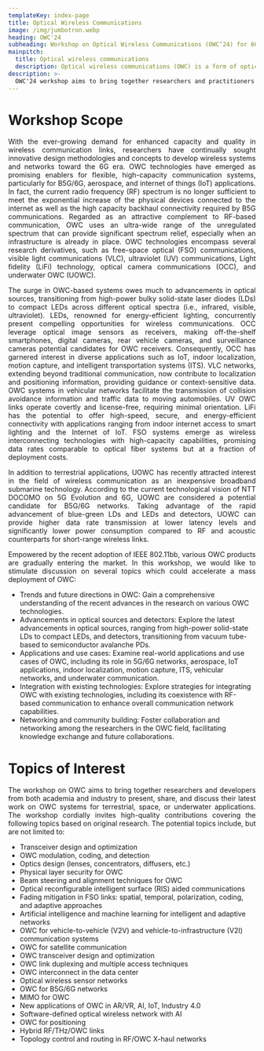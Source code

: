 ```yaml
---
templateKey: index-page
title: Optical Wireless Communications
image: /img/jumbotron.webp
heading: OWC'24
subheading: Workshop on Optical Wireless Communications (OWC’24) for 6G
mainpitch:
  title: Optical wireless communications
  description: Optical wireless communications (OWC) is a form of optical communication in which unguided visible, infrared (IR), or ultraviolet (UV) light is used to carry a signal.
description: >-
  OWC'24 workshop aims to bring together researchers and practitioners from academia and industry working in emerging LiFi, visible light communications (VLC) and underwater optical communications as well as the traditional wireless infrared communications (IRC) to present, share and discuss their latest research results.
---
```


# Workshop Scope

<p align="justify">
With the ever-growing demand for enhanced capacity and quality in wireless communication links, researchers have continually sought innovative design methodologies and concepts to develop wireless systems and networks toward the 6G era. OWC technologies have emerged as promising enablers for flexible, high-capacity communication systems, particularly for B5G/6G, aerospace, and internet of things (IoT) applications. In fact, the current radio frequency (RF) spectrum is no longer sufficient to meet the exponential increase of the physical devices connected to the internet as well as the high capacity backhaul connectivity required by B5G communications. Regarded as an attractive complement to RF-based communication, OWC uses an ultra-wide range of the unregulated spectrum that can provide significant spectrum relief, especially when an infrastructure is already in place. OWC technologies encompass several research derivatives, such as free-space optical (FSO) communications, visible light communications (VLC), ultraviolet (UV) communications, Light fidelity (LiFi) technology, optical camera communications (OCC), and underwater OWC (UOWC).
</p>
<p align="justify">
The surge in OWC-based systems owes much to advancements in optical sources, transitioning from high-power bulky solid-state laser diodes (LDs) to compact LEDs across different optical spectra (i.e., infrared, visible, ultraviolet). LEDs, renowned for energy-efficient lighting, concurrently present compelling opportunities for wireless communications. OCC leverage optical image sensors as receivers, making off-the-shelf smartphones, digital cameras, rear vehicle cameras, and  
surveillance cameras potential candidates for OWC receivers. Consequently, OCC has garnered interest in diverse applications such as IoT, indoor localization, motion capture, and intelligent transportation systems (ITS). VLC networks, extending beyond traditional communication, now contribute to localization and positioning information, providing guidance or context-sensitive data. OWC systems in vehicular networks facilitate the transmission of collision avoidance information and traffic data to moving automobiles. UV OWC links operate covertly and license-free, requiring minimal orientation. LiFi has the potential to offer high-speed, secure, and energy-efficient connectivity with applications ranging from indoor internet access to smart lighting and the Internet of IoT. FSO systems emerge as wireless interconnecting technologies with high-capacity capabilities, promising data rates comparable to optical fiber systems but at a fraction of deployment costs.
</p>
<p align="justify">
In addition to terrestrial applications, UOWC has recently attracted interest in the field of wireless communication as an inexpensive broadband submarine technology. According to the current technological vision of NTT DOCOMO on 5G Evolution and 6G, UOWC are considered a potential candidate for B5G/6G networks. Taking advantage of the rapid advancement of blue-green LDs and LEDs and detectors, UOWC can provide higher data rate transmission at lower latency levels and significantly lower power consumption compared to RF and acoustic counterparts for short-range wireless links.
</p>
<p align="justify">
Empowered by the recent adoption of IEEE 802.11bb, various OWC products are gradually entering the market. In this workshop, we would like to stimulate discussion on several topics which could accelerate a mass deployment of OWC:
</p>

- Trends and future directions in OWC: Gain a comprehensive understanding of the recent advances in the research on various OWC technologies.
- Advancements in optical sources and detectors: Explore the latest advancements in optical sources, ranging from high-power solid-state LDs to compact LEDs, and detectors, transitioning from vacuum tube-based to semiconductor avalanche PDs.
- Applications and use cases: Examine real-world applications and use cases of OWC, including its role in 5G/6G networks, aerospace, IoT applications, indoor localization, motion capture, ITS, vehicular networks, and underwater communication.
- Integration with existing technologies: Explore strategies for integrating OWC with existing technologies, including its coexistence with RF-based communication to enhance overall communication network capabilities.
- Networking and community building: Foster collaboration and networking among the researchers in the OWC field, facilitating knowledge exchange and future collaborations.
 

# Topics of Interest
<p align="justify">
The workshop on OWC aims to bring together researchers and developers from both academia and industry to present, share, and discuss their latest work on OWC systems for terrestrial, space, or underwater applications. The workshop cordially invites high-quality contributions covering the following topics based on original research. The potential topics include, but are not limited to:
</p>

- Transceiver design and optimization
- OWC modulation, coding, and detection
- Optics design (lenses, concentrators, diffusers, etc.)
- Physical layer security for OWC
- Beam steering and alignment techniques for OWC
- Optical reconfigurable intelligent surface (RIS) aided communications
- Fading mitigation in FSO links: spatial, temporal, polarization, 
  coding, and adaptive approaches
- Artificial intelligence and machine learning for intelligent and adaptive networks
- OWC for vehicle-to-vehicle (V2V) and vehicle-to-infrastructure (V2I) communication systems
- OWC for satellite communication
- OWC transceiver design and optimization
- OWC link duplexing and multiple access techniques
- OWC interconnect in the data center
- Optical wireless sensor networks
- OWC for B5G/6G networks
- MIMO for OWC
- New applications of OWC in AR/VR, AI, IoT, Industry 4.0
- Software-defined optical wireless network with AI
- OWC for positioning
- Hybrid RF/THz/OWC links
- Topology control and routing in RF/OWC X-haul networks
